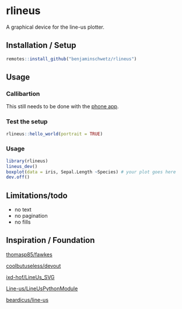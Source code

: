 
<!-- README.md is generated from README.Rmd. Please edit that file -->

# rlineus

<!-- badges: start -->

<!-- badges: end -->

A graphical device for the line-us plotter.

## Installation / Setup

``` r
remotes::install_github("benjaminschwetz/rlineus")
```

## Usage

### Callibartion

This still needs to be done with the [phone
app](https://www.line-us.com/software.html).

### Test the setup

``` r
rlineus::hello_world(portrait = TRUE)
```

### Usage

``` r
library(rlineus)
lineus_dev()
boxplot(data = iris, Sepal.Length ~Species) # your plot goes here
dev.off()
```

## Limitations/todo

  - no text
  - no pagination
  - no fills

## Inspiration / Foundation

[thomasp85/fawkes](https://github.com/thomasp85/fawkes)

[coolbutuseless/devout](https://github.com/coolbutuseless/devout)

[ixd-hof/LineUs\_SVG](https://github.com/ixd-hof/LineUs_SVG)

[Line-us/LineUsPythonModule](https://github.com/Line-us/LineUsPythonModule)

[beardicus/line-us](https://github.com/beardicus/line-us)
